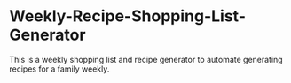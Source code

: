# Weekly-Recipe-Shopping-List-Generator
This is a weekly shopping list and recipe generator to automate generating recipes for a family weekly.
